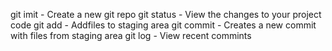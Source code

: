 git imit - Create a new git repo
git status - View the changes to your project code
git add - Addfiles to staging area
git commit - Creates a new commit with files from staging area
git log - View recent commints